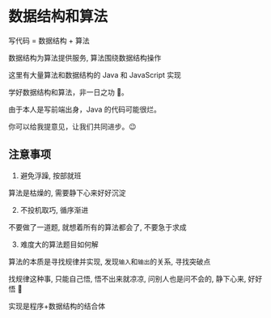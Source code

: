 # 数据结构和算法

写代码 = 数据结构 + 算法

数据结构为算法提供服务, 算法围绕数据结构操作

这里有大量算法和数据结构的 Java 和 JavaScript 实现

<!-- ![](~@/algorithm/1607006633246.png)

<img src="~@/algorithm/1607006633246.png"> -->

<!-- <img src="~$algorithm/1607006633246.png"> -->

学好数据结构和算法，非一日之功 💪。

由于本人是写前端出身，Java 的代码可能很烂。

你可以给我提意见，让我们共同进步。😉

## 注意事项

1. 避免浮躁, 按部就班

算法是枯燥的, 需要静下心来好好沉淀

2. 不投机取巧, 循序渐进

不要做了一道题, 就想着所有的算法都会了, 不要急于求成

3. 难度大的算法题目如何解

算法的本质是寻找规律并实现, 发现`输入`和`输出`的关系, 寻找突破点

找规律这种事, 只能自己悟, 悟不出来就凉凉, 问别人也是问不会的, 静下心来, 好好悟 🤔

实现是程序+数据结构的结合体

<!-- ## 学习算法的正确姿势 -->
